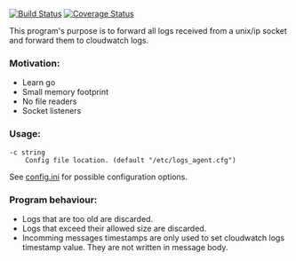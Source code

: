 [![Build Status](https://travis-ci.org/ClearcodeHQ/Go-Forward.svg)](https://travis-ci.org/ClearcodeHQ/Go-Forward)
[![Coverage Status](https://coveralls.io/repos/github/ClearcodeHQ/Go-Forward/badge.svg?branch=master)](https://coveralls.io/github/ClearcodeHQ/Go-Forward?branch=master)

This program's purpose is to forward all logs received from a unix/ip socket and forward them to cloudwatch logs.

### Motivation:
* Learn go
* Small memory footprint
* No file readers
* Socket listeners

### Usage:
```
-c string
	Config file location. (default "/etc/logs_agent.cfg")
```
See [config.ini](config.ini) for possible configuration options.

### Program behaviour:
* Logs that are too old are discarded.
* Logs that exceed their allowed size are discarded.
* Incomming messages timestamps are only used to set cloudwatch logs
timestamp value. They are not written in message body.

